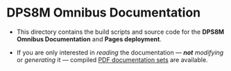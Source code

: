 <!-- vim: set ft=markdown ts=2 sw=2 cc=80 et ai spell nolist wrap lbr :-->
<!-- SPDX-License-Identifier: MIT-0 -->
<!-- scspell-id: 24f3020f-f832-11ec-98e6-80ee73e9b8e7 -->
<!-- Copyright (c) 2021-2023 The DPS8M Development Team -->

# DPS8M Omnibus Documentation

* This directory contains the build scripts and source code
  for the **DPS8M Omnibus Documentation** and **Pages deployment**.

* If you are only interested in *reading* the documentation
  — ***not*** *modifying* or *generating* it — compiled
  [PDF documentation sets](https://dps8m.gitlab.io/dps8m/master/dps8m-omnibus.pdf)
  are available.
